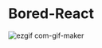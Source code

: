 # Bored-React 

![ezgif com-gif-maker](https://user-images.githubusercontent.com/53157290/144498942-b2485894-87c1-4ac3-a171-93939beed770.gif)
